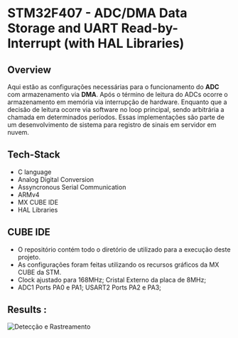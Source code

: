 # STM32F407 - ADC/DMA Data Storage and UART Read-by-Interrupt (with HAL Libraries)

## Overview
Aqui estão as configurações necessárias para o funcionamento do **ADC** com armazenamento via **DMA**. Após o término de leitura do ADCs ocorre o armazenamento em memória via interrupção de hardware. 
Enquanto que a decisão de leitura ocorre via software no loop principal, sendo arbitrária a chamada em determinados períodos. 
Essas implementações são parte de um desenvolvimento de sistema para registro de sinais em servidor em nuvem. 

## Tech-Stack  
- C language
- Analog Digital Conversion
- Assyncronous Serial Communication
- ARMv4
- MX CUBE IDE
- HAL Libraries 

## CUBE IDE
- O repositório contém todo o diretório de utilizado para a execução deste projeto. 
- As configurações foram feitas utilizando os recursos gráficos da MX CUBE da STM.
- Clock ajustado para 168MHz; Cristal Externo da placa de 8MHz; 
- ADC1 Ports PA0 e PA1; USART2 Ports PA2 e PA3; 

## Results : 
![Detecção e Rastreamento](results/ppe_StrongSort.gif)


